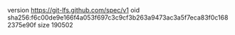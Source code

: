 version https://git-lfs.github.com/spec/v1
oid sha256:f6c00de9e166f4a053f697c3c9cf3b263a9473ac3a5f7eca83f0c1682375e90f
size 190502
